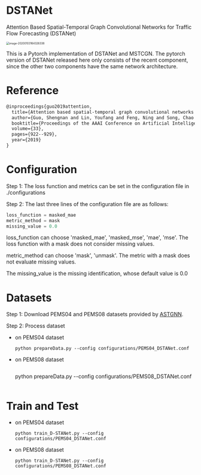 # DSTANet

Attention Based Spatial-Temporal Graph Convolutional Networks for Traffic Flow Forecasting (DSTANet)

<img src="fig/DSTANet architecture.png" alt="image-20200103164326338" style="zoom:50%;" />

This is a Pytorch implementation of DSTANet and MSTCGN. The pytorch version of DSTANet released here only consists of the  recent component, since the other two components have the same network architecture. 

# Reference

```latex
@inproceedings{guo2019attention,
  title={Attention based spatial-temporal graph convolutional networks for traffic flow forecasting},
  author={Guo, Shengnan and Lin, Youfang and Feng, Ning and Song, Chao and Wan, Huaiyu},
  booktitle={Proceedings of the AAAI Conference on Artificial Intelligence},
  volume={33},
  pages={922--929},
  year={2019}
}
```

# Configuration

Step 1: The loss function and metrics can be set in the configuration file in ./configurations

Step 2: The last three lines of the configuration file are as follows:

  ```c++
  loss_function = masked_mae
  metric_method = mask
  missing_value = 0.0
  ```

loss_function can choose 'masked_mae',  'masked_mse',  'mae',  'mse'. The loss function with a mask does not consider  missing values.

metric_method can choose 'mask', 'unmask'. The metric with a mask does not evaluate missing values.

The missing_value is the missing identification, whose default value is 0.0

# Datasets

Step 1: Download PEMS04 and PEMS08 datasets provided by [ASTGNN](https://github.com/guoshnBJTU/ASTGNN/tree/main/data). 

Step 2: Process dataset

- on PEMS04 dataset

  ```shell
  python prepareData.py --config configurations/PEMS04_DSTANet.conf
  ```

- on PEMS08 dataset

  ```shell

  ```
  python prepareData.py --config configurations/PEMS08_DSTANet.conf
  ````

# Train and Test

- on PEMS04 dataset

  ```shell
  python train_D-STANet.py --config configurations/PEMS04_DSTANet.conf
  ```

- on PEMS08 dataset

  ```shell
  python train_D-STANet.py --config configurations/PEMS08_DSTANet.conf
  ```

  

  



